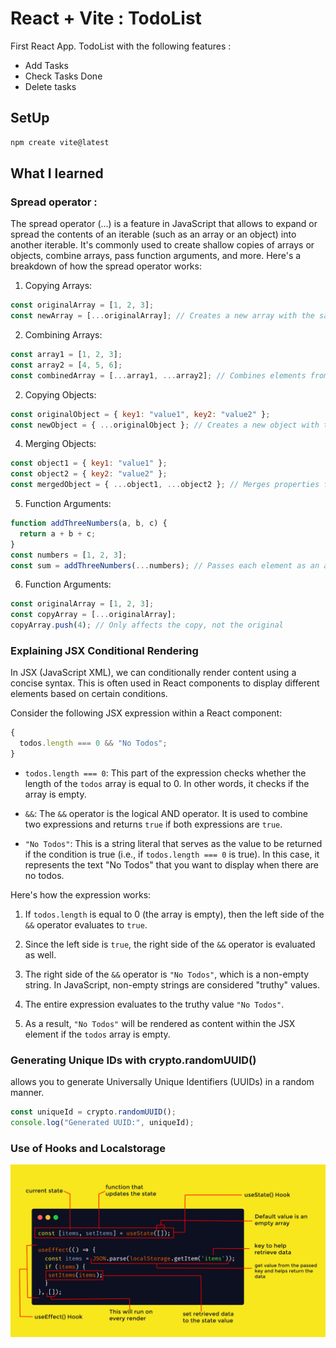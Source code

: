 # React + Vite : TodoList

First React App. TodoList with the following features :

- Add Tasks
- Check Tasks Done
- Delete tasks

## SetUp

```sh
npm create vite@latest
```

## What I learned

### Spread operator :

The spread operator (...) is a feature in JavaScript that allows to expand or spread the contents of an iterable (such as an array or an object) into another iterable. It's commonly used to create shallow copies of arrays or objects, combine arrays, pass function arguments, and more. Here's a breakdown of how the spread operator works:

1. Copying Arrays:

```js
const originalArray = [1, 2, 3];
const newArray = [...originalArray]; // Creates a new array with the same elements
```

2. Combining Arrays:

```js
const array1 = [1, 2, 3];
const array2 = [4, 5, 6];
const combinedArray = [...array1, ...array2]; // Combines elements from both arrays
```

2. Copying Objects:

```js
const originalObject = { key1: "value1", key2: "value2" };
const newObject = { ...originalObject }; // Creates a new object with the same properties
```

4. Merging Objects:

```js
const object1 = { key1: "value1" };
const object2 = { key2: "value2" };
const mergedObject = { ...object1, ...object2 }; // Merges properties from both objects
```

5. Function Arguments:

```js
function addThreeNumbers(a, b, c) {
  return a + b + c;
}
const numbers = [1, 2, 3];
const sum = addThreeNumbers(...numbers); // Passes each element as an argument
```

6. Function Arguments:

```js
const originalArray = [1, 2, 3];
const copyArray = [...originalArray];
copyArray.push(4); // Only affects the copy, not the original
```

### Explaining JSX Conditional Rendering

In JSX (JavaScript XML), we can conditionally render content using a concise syntax. This is often used in React components to display different elements based on certain conditions.

Consider the following JSX expression within a React component:

```jsx
{
  todos.length === 0 && "No Todos";
}
```

- `todos.length === 0`: This part of the expression checks whether the length of the `todos` array is equal to 0. In other words, it checks if the array is empty.

- `&&`: The `&&` operator is the logical AND operator. It is used to combine two expressions and returns `true` if both expressions are `true`.

- `"No Todos"`: This is a string literal that serves as the value to be returned if the condition is true (i.e., if `todos.length === 0` is true). In this case, it represents the text "No Todos" that you want to display when there are no todos.

Here's how the expression works:

1. If `todos.length` is equal to 0 (the array is empty), then the left side of the `&&` operator evaluates to `true`.

2. Since the left side is `true`, the right side of the `&&` operator is evaluated as well.

3. The right side of the `&&` operator is `"No Todos"`, which is a non-empty string. In JavaScript, non-empty strings are considered "truthy" values.

4. The entire expression evaluates to the truthy value `"No Todos"`.

5. As a result, `"No Todos"` will be rendered as content within the JSX element if the `todos` array is empty.

### Generating Unique IDs with crypto.randomUUID()

allows you to generate Universally Unique Identifiers (UUIDs) in a random manner.

```jsx
const uniqueId = crypto.randomUUID();
console.log("Generated UUID:", uniqueId);
```

### Use of Hooks and Localstorage

![image description](localStorage.jpg)
